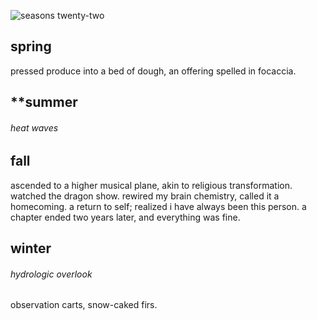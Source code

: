 ![seasons twenty-two]({{site.baseurl}}/images/seasons2022.jpg)

## **spring**
pressed produce into a bed of dough, an offering spelled in focaccia. 


## **summer
###### heat waves



## **fall**
ascended to a higher musical plane, akin to religious transformation. watched the dragon show. rewired my brain chemistry, called it a homecoming. a return to self; realized i have always been this person. a chapter ended two years later, and everything was fine. 


## **winter**
###### hydrologic overlook

observation carts, snow-caked firs. 
